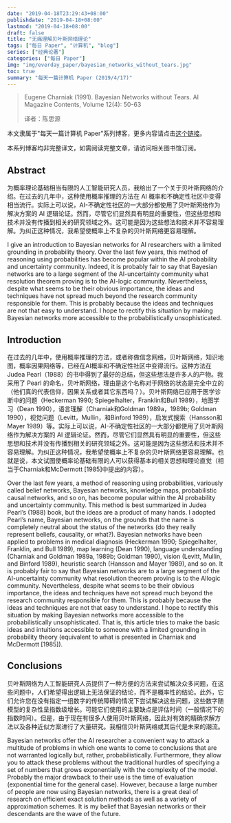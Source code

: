 ```yaml
---
date: "2019-04-18T23:29:43+08:00"
publishdate: "2019-04-18+08:00"
lastmod: "2019-04-18+08:00"
draft: false
title: "无痛理解贝叶斯网络理论"
tags: ["每日 Paper", "计算机", "blog"]
series: ["经典论著"]
categories: ["每日 Paper"]
img: "img/everday_paper/bayesian_networks_without_tears.jpg"
toc: true
summary: "每天一篇计算机 Paper (2019/4/17)"
---
```

>Eugene Charniak (1991). Bayesian Networks without Tears. AI Magazine Contents, Volume 12(4): 50-63
>
>译者：陈思源

本文隶属于"每天一篇计算机 Paper"系列博客，更多内容请点击[这个链接](https://seuite.github.io/tags/%E6%AF%8F%E6%97%A5-Paper/)。

本系列博客均非完整译文，如需阅读完整文章，请访问相关图书馆订阅。

## Abstract

为概率理论基础相当有限的人工智能研究人员，我给出了一个关于贝叶斯网络的介绍。在过去的几年中，这种使用概率推理的方法在 AI 概率和不确定性社区中变得相当流行。实际上可以说，AI-不确定性社区的一大部分都使用了贝叶斯网络作为解决方案的 AI 逻辑论证。然而，尽管它们显然具有明显的重要性，但这些思想和技术并没有传播到相关的研究领域之外。这可能是因为这些想法和技术并不容易理解。为纠正这种情况，我希望使概率上不复杂的贝叶斯网络更容易理解。

I give an introduction to Bayesian networks for AI researchers with a limited grounding in probability theory. Over the last few years, this method of reasoning using probabilities has become popular within the AI probability and uncertainty community. Indeed, it is probably fair to say that Bayesian networks are to a large segment of the AI-uncertainty community what resolution theorem proving is to the AI-logic community. Nevertheless, despite what seems to be their obvious importance, the ideas and techniques have not spread much beyond the research community responsible for them. This is probably because the ideas and techniques are not that easy to understand. I hope to rectify this situation by making Bayesian networks more accessible to the probabilistically unsophisticated.

## Introduction

在过去的几年中，使用概率推理的方法，或者称做信念网络，贝叶斯网络，知识地图，概率因果网络等，已经在AI概率和不确定性社区中变得流行。这种方法在 Judea Pearl（1988）的书中得到了最好的总结，但这些想法是许多人的产物。我采用了 Pearl 的命名，贝叶斯网络，理由是这个名称对于网络的状态是完全中立的（他们真的代表信仰，因果关系或者其它东西吗？）。贝叶斯网络已应用于医学诊断中的问题（Heckerman 1990; Spiegelhalter，Franklin和Bull 1989），地图学习（Dean 1990），语言理解（Charniak和Goldman 1989a，1989b; Goldman 1990），视觉问题（Levitt，Mullin，和Binford 1989），启发式搜索（Hansson和Mayer 1989）等。实际上可以说，AI-不确定性社区的一大部分都使用了贝叶斯网络作为解决方案的 AI 逻辑论证。然而，尽管它们显然具有明显的重要性，但这些思想和技术并没有传播到相关的研究领域之外。这可能是因为这些想法和技术并不容易理解。为纠正这种情况，我希望使概率上不复杂的贝叶斯网络更容易理解。也就是说，本文试图使概率论基础有限的人可以获得基本的相关思想和理论直觉（相当于Charniak和McDermott [1985]中提出的内容）。

Over the last few years, a method of reasoning using probabilities, variously called belief networks, Bayesian networks, knowledge maps, probabilistic causal networks, and so on, has become popular within the AI probability and uncertainty community. This method is best summarized in Judea Pearl’s (1988) book, but the ideas are a product of many hands. I adopted Pearl’s name, Bayesian networks, on the grounds that the name is completely neutral about the status of the networks (do they really represent beliefs, causality, or what?). Bayesian networks have been applied to problems in medical diagnosis (Heckerman 1990; Spiegelhalter, Franklin, and Bull 1989), map learning (Dean 1990), language understanding (Charniak and Goldman 1989a, 1989b; Goldman 1990), vision (Levitt, Mullin, and Binford 1989), heuristic search (Hansson and Mayer 1989), and so on. It is probably fair to say that Bayesian networks are to a large segment of the AI-uncertainty community what resolution theorem proving is to the AIlogic community. Nevertheless, despite what seems to be their obvious importance, the ideas and techniques have not spread much beyond the research community responsible for them. This is probably because the ideas and techniques are not that easy to understand. I hope to rectify this situation by making Bayesian networks more accessible to the probabilistically unsophisticated. That is, this article tries to make the basic ideas and intuitions accessible to someone with a limited grounding in probability theory (equivalent to what is presented in Charniak and McDermott [1985]).

## Conclusions

贝叶斯网络为人工智能研究人员提供了一种方便的方法来尝试解决众多问题，在这些问题中，人们希望得出逻辑上无法保证的结论，而不是概率性的结论。此外，它们允许您在没有指定一组数字的传统障碍的情况下尝试解决这些问题，这些数字随模型的复杂性呈指数级增长。可能它们使用的主要缺点是评估时间（一般情况下的指数时间）。但是，由于现在有很多人使用贝叶斯网络，因此对有效的精确求解方法以及各种近似方案进行了大量研究。我相信贝叶斯网络或其后代是未来的潮流。

Bayesian networks offer the AI researcher a convenient way to attack a multitude of problems in which one wants to come to conclusions that are not warranted logically but, rather, probabilistically. Furthermore, they allow you to attack these problems without the traditional hurdles of specifying a set of numbers that grows exponentially with the complexity of the model. Probably the major drawback to their use is the time of evaluation (exponential time for the general case). However, because a large number of people are now using Bayesian networks, there is a great deal of research on efficient exact solution methods as well as a variety of approximation schemes. It is my belief that Bayesian networks or their descendants are the wave of the future.
